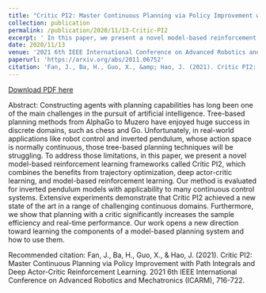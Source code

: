 ```yaml
---
title: "Critic PI2: Master Continuous Planning via Policy Improvement with Path Integrals and Deep Actor-Critic Reinforcement Learning"
collection: publication
permalink: /publication/2020/11/13-Critic-PI2
excerpt: ' In this paper, we present a novel model-based reinforcement learning frameworks called Critic PI2, which combines the benefits from trajectory optimization, deep actor-critic learning, and model-based reinforcement learning. Our method is evaluated for inverted pendulum models with applicability to many continuous control systems. Extensive experiments demonstrate that Critic PI2 achieved a new state of the art in a range of challenging continuous domains. Furthermore, we show that planning with a critic significantly increases the sample efficiency and real-time performance. Our work opens a new direction toward learning the components of a model-based planning system and how to use them.'
date: 2020/11/13
venue: '2021 6th IEEE International Conference on Advanced Robotics and Mechatronics'
paperurl: 'https://arxiv.org/abs/2011.06752'
citation: 'Fan, J., Ba, H., Guo, X., &amp; Hao, J. (2021). Critic PI2: Master Continuous Planning via Policy Improvement with Path Integrals and Deep Actor-Critic Reinforcement Learning. 2021 6th IEEE International Conference on Advanced Robotics and Mechatronics (ICARM), 716-722.'
---
```


<a href='https://arxiv.org/abs/2011.06752'>Download PDF here</a>

Abstract: Constructing agents with planning capabilities has long been one of the main challenges in the pursuit of artificial intelligence. Tree-based planning methods from AlphaGo to Muzero have enjoyed huge success in discrete domains, such as chess and Go. Unfortunately, in real-world applications like robot control and inverted pendulum, whose action space is normally continuous, those tree-based planning techniques will be struggling. To address those limitations, in this paper, we present a novel model-based reinforcement learning frameworks called Critic PI2, which combines the benefits from trajectory optimization, deep actor-critic learning, and model-based reinforcement learning. Our method is evaluated for inverted pendulum models with applicability to many continuous control systems. Extensive experiments demonstrate that Critic PI2 achieved a new state of the art in a range of challenging continuous domains. Furthermore, we show that planning with a critic significantly increases the sample efficiency and real-time performance. Our work opens a new direction toward learning the components of a model-based planning system and how to use them. 

 Recommended citation: Fan, J., Ba, H., Guo, X., & Hao, J. (2021). Critic PI2: Master Continuous Planning via Policy Improvement with Path Integrals and Deep Actor-Critic Reinforcement Learning. 2021 6th IEEE International Conference on Advanced Robotics and Mechatronics (ICARM), 716-722.